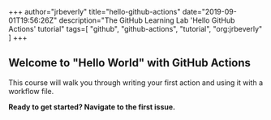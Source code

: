 +++
author="jrbeverly"
title="hello-github-actions"
date="2019-09-01T19:56:26Z"
description="The GitHub Learning Lab 'Hello GitHub Actions' tutorial"
tags=[
  "github",
  "github-actions",
  "tutorial",
  "org:jrbeverly"
]
+++

## Welcome to "Hello World" with GitHub Actions

This course will walk you through writing your first action and using it with a workflow file. 

**Ready to get started? Navigate to the first issue.**